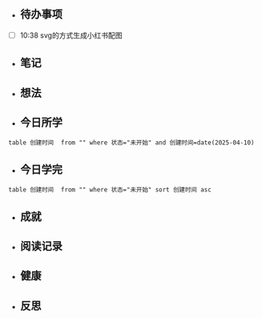 

- ## 待办事项
- [ ] 10:38   svg的方式生成小红书配图
    
- ## 笔记
    
- ## 想法
    
- ## 今日所学
```dataview
table 创建时间  from "" where 状态="未开始" and 创建时间=date(2025-04-10)
```

- ## 今日学完
```dataview
table 创建时间  from "" where 状态="未开始" sort 创建时间 asc
```
    
- ## 成就
    
- ## 阅读记录
    
- ## 健康
	
- ## 反思
